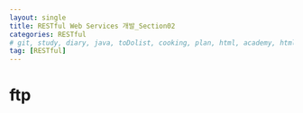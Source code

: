 ```yaml
---
layout: single
title: RESTful Web Services 개발_Section02
categories: RESTful
# git, study, diary, java, toDolist, cooking, plan, html, academy, html/css, JSP, RESTful
tag: [RESTful] 
---
```


# ftp 